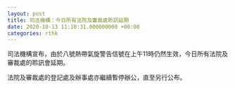 ```yaml
---
layout: post
title: 司法機構：今日所有法院及審裁處聆訊延期
date: 2020-10-13 11:10:31.000000000 +08:00
categories: rthk
---
```


司法機構宣布，由於八號熱帶氣旋警告信號在上午11時仍然生效，今日所有法院及審裁處的聆訊會延期。

法院及審裁處的登記處及辦事處亦繼續暫停辦公，直至另行公布。
